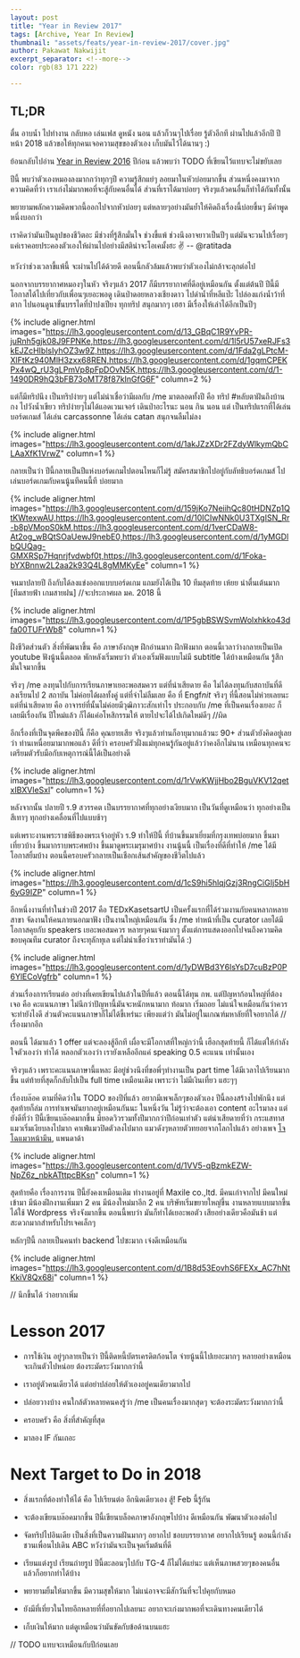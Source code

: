 ```yaml
---
layout: post
title: "Year in Review 2017"
tags: [Archive, Year In Review]
thumbnail: "assets/feats/year-in-review-2017/cover.jpg"
author: Pakawat Nakwijit
excerpt_separator: <!--more-->
color: rgb(83 171 222)

---
```


## TL;DR
ตื่น อาบน้ำ ไปทำงาน กลับหอ เล่นเฟส ดูหนัง นอน แล้วก็วนๆไปเรื่อย รู้ตัวอีกที ผ่านไปแล้วอีกปี ปีหน้า 2018 แล้วขอให้ทุกคนเจอความสุขของตัวเอง เก็บมันไว้ได้นานๆ :)

<!--more-->

ย้อนกลับไปอ่าน [Year in Review 2016](https://chameleontk.github.io/year-in-reivew-2016) ปีก่อน แล้วพบว่า TODO ที่เขียนไว้แทบจะไม่ขยับเลย

ปีนี้ พบว่าตัวเองหมองลงมากกว่าทุกๆปี ความรู้สึกแย่ๆ ลอยมาในหัวบ่อยมากขึ้น ส่วนหนึ่งคงมาจากความคิดที่ว่า เราเก่งไม่มากพอที่จะสู้กับคนอื่นได้ ส่วนที่เราได้มาบ่อยๆ จริงๆแล้วคนอื่นก็ทำได้กันทั้งนั้น

พยายามพลักความคิดพวกนี้ออกไปจากหัวบ่อยๆ แต่หลายๆอย่างมันย้ำให้คิดถึงเรื่องนี้บ่อยขึ้นๆ มีคำพูดหนึ่งบอกว่า


<div class="blockquote">
เราคิดว่ามันเป็นลูปของชีวิตอะ มีช่วงที่รู้สึกมั่นใจ ช่วงขี้แพ้ ช่วงนึงอาจยาวเป็นปีๆ แต่มันจะวนไปเรื่อยๆ แค่เราคอยประคองตัวเองให้ผ่านไปอย่างมีสติน่าจะโอเคมั้งฮะ ✌ -- @ratitada
</div>

หวังว่าช่วงเวลาขี้แพ้นี้ จะผ่านไปได้ด้วยดี ตอนนี้กลัวล้มแล้วพบว่าตัวเองไม่กล้าจะลุกต่อไป

นอกจากบรรยากาศหมองๆในหัว จริงๆแล้ว 2017 ก็มีบรรยากาศที่ดีอยู่เหมือนกัน ตั้งแต่ต้นปี ปีนี้มีโอกาสได้ไปเที่ยวกับเพื่อนๆเยอะพอดู เดินป่าดอยหลวงเชียงดาว ไปดำน้ำที่หลีแป๊ะ ไปล่องแก่งน้ำว้าที่ตาก ไปนอนดูนาขั้นบรรไดที่ป่าปงเปียง ทุกทริป สนุกมากๆ เฮฮา มีเรื่องให้เล่าได้อีกเป็นปีๆ

{% include aligner.html images="https://lh3.googleusercontent.com/d/13_GBqC1R9YvPR-juRnh5gjk08J9FPNKe,https://lh3.googleusercontent.com/d/1l5rU57xeRJFs3kEJZcHIblsIyhOZ3w9Z,https://lh3.googleusercontent.com/d/1Fda2gLPtcM-XlFtKz940MlH3zxx68REN,https://lh3.googleusercontent.com/d/1gqmCPEKPx4wQ_rU3gLPmVp8pFpDOvN5K,https://lh3.googleusercontent.com/d/1-1490DR9hQ3bFB73oMT78f87kInGfG6F" column=2 %}


แต่ก็มีทริปนึง เป็นทริปง่ายๆ แต่ไม่น่าเชื่อว่ามีผลกับ /me มาตลอดทั้งปี คือ ทริป <span class="tag-en"><span class="tag-en">#หลับตาฝันถึงบ้านกง</span></span> ไปวังน้ำเขียว ทริปง่ายๆไม่ได้แอดเวนเจอร์ เดินป่าอะไรนะ นอน กิน นอน แต่ เป็นทริปแรกที่ได้เล่นบอร์ดเกมส์ ได้เล่น carcassonne ได้เล่น catan สนุกจนลืมไม่ลง

{% include aligner.html images="https://lh3.googleusercontent.com/d/1akJZzXDr2FZdyWlkymQbCLAaXfK1VrwZ" column=1 %}

กลายเป็นว่า ปีนี้กลายเป็นปีแห่งบอร์ดเกมไปตอนไหนก็ไม่รู้ สมัครสมาชิกไปอยู่กับลัทธิบอร์ดเกมส์ ไปเล่นบอร์ดเกมกับคนนู้นทีคนนี้ที บ่อยมาก

{% include aligner.html images="https://lh3.googleusercontent.com/d/159jKo7NeiihQc80tHDNZp1QtKWtexwAU,https://lh3.googleusercontent.com/d/10ICIwNNk0U3TXgISN_Rr-b8pVMopS0kM,https://lh3.googleusercontent.com/d/1verCDaW8-At2og_wBQtSOaUewJ9nebE0,https://lh3.googleusercontent.com/d/1yMGDlbQUQag-GMXRSp7Hqnrjfvdwbf0t,https://lh3.googleusercontent.com/d/1Foka-bYXBnnw2L2aa2k93Q4L8gMMKyEe" column=1 %}

จนมาปลายปี ถึงกับได้ลงแข่งออกแบบบอร์ดเกม แถมยังได้เป็น 10 ทีมสุดท้าย เห้ยย น่าตื่นเต้นมาก [ทีมสายฟ้า เกมสายฝน] //จะประกาศผล มค. 2018 นี้

{% include aligner.html images="https://lh3.googleusercontent.com/d/1P5gbBSWSvmWolxhkko43dfa00TUFrWb8" column=1 %}

ฝั่งชีวิตส่วนตัว สิ่งที่พัฒนาขึ้น คือ ภาษาอังกฤษ ฝึกอ่านมาก ฝึกฟังมาก ตอนนี้เวลาว่างกลายเป็นเปิด youtube ฟังนู้นนี้ตลอด พักหลังเริ่มพบว่า ตัวเองเริ่มฟังแบบไม่มี subtitle ได้บ้างเหมือนกัน รู้สึกมั่นใจมากขึ้น

จริงๆ /me ลงทุนไปกับการเรียนภาษาเยอะพอสมควร แต่ที่น่าเสียดาย คือ ไม่ได้ลงทุนกับสถาบันที่ดี ลงเรียนไป 2 สถาบัน ไม่ค่อยได้ผลทั้งคู่ แต่ที่จำไม่ลืมเลย คือ ที่ Engf*nit* จริงๆ ที่นี้สอนไม่ห่วยเลยนะ แต่ที่น่าเสียดาย คือ อาจารย์ที่นั้นไม่ค่อยมีวุฒิภาวะสักเท่าไร ประกอบกับ /me ที่เป็นคนเรื่องเยอะ ก็เลยมีเรื่องกัน ปีใหม่แล้ว ก็ได้แค่อโหสิกรรมให้ ตายไปจะได้ไปเกิดใหม่ดีๆ //ผิด

อีกเรื่องที่เป็นจุดพีคของปีนี้ ก็คือ คุณยายเสีย จริงๆแล้วท่านก็อายุมากแล้วนะ 90+ ส่วนตัวยังคิดอยู่เลยว่า ท่านเหนื่อยมามากพอแล้ว ดีที่ว่า ครอบครัวฝั่งแม่ทุกคนรู้กันอยู่แล้วว่าคงอีกไม่นาน เหมือนทุกคนจะเตรียมตัวรับมือกับเหตุการณ์นี้ได้เป็นอย่างดี

{% include aligner.html images="https://lh3.googleusercontent.com/d/1rVwKWjjHbo2BguVKV12qetxIBXVleSxl" column=1 %}

หลังจากนั้น ปลายปี ร.9 สวรรคต เป็นบรรยากาศที่ทุกอย่างเงียบมาก เป็นวันที่ดูเหมือนว่า ทุกอย่างเป็นสีเทาๆ ทุกอย่างเคลื่อนที่ไปแบบช้าๆ

แต่เพราะงานพระราชพิธีของพระเจ้าอยู่หัว ร.9 ทำให้ปีนี้ ที่บ้านขึ้นมาเยี่ยมที่กรุงเทพบ่อยมาก ขึ้นมาเที่ยวบ้าง ขึ้นมากราบพระศพบ้าง ขึ้นมาดูพระเมรุมาศบ้าง งานนู้นนี้ เป็นเรื่องที่ดีที่ทำให้ /me ได้มีโอกาสยิ้มบ้าง ตอนนี้ครอบครัวกลายเป็นเชือกเส้นสำคัญของชีวิตไปแล้ว

{% include aligner.html images="https://lh3.googleusercontent.com/d/1cS9hi5hlqjGzj3RngCiGIj5bH6yG9IZP" column=1 %}

อีกหนึ่งงานที่ทำในช่วงปี 2017 คือ TEDxKasetsartU เป็นครั้งแรกที่ได้ร่วมงานกับคนหลากหลายสาขา จัดงานให้คนภายนอกมาฟัง เป็นงานใหญ่เหมือนกัน ซึ่ง /me ทำหน้าที่เป็น curator เลยได้มีโอกาสคุยกับ speakers เยอะพอสมควร หลายๆคนเจ๋งมากๆ ตั้งแต่การแสดงออกไปจนถึงความคิด ขอบคุณทีม curator ถึงจะทุลักทุเล แต่ไม่น่าเชื่อว่าเราทำมันได้ :)

{% include aligner.html images="https://lh3.googleusercontent.com/d/1yDWBd3Y6lsYsD7cuBzP0P6YlECoVgfrb" column=1 %}

ส่วนเรื่องการเรียนต่อ อย่างที่เคยเขียนไปแล้วในปีที่แล้ว ตอนนี้ได้ทุน กพ. แต่ปัญหาก้อนใหญ่ที่ต้องเจอ คือ คะแนนภาษา ไม่นึกว่าปัญหานี้มันจะหนักหนามาก ท้อมาก เริ่มถอย ไม่แน่ใจเหมือนกันว่าควรจะทำยังไงดี ส่วนตัวคะแนนภาษาก็ไม่ได้ขี้เหร่นะ เพียงแต่ว่า มันไม่อยู่ในเกณฑ์มหาลัยที่ใจอยากได้ //เรื่องมากอีก

ตอนนี้ ได้มาแล้ว 1 offer แต่จะลองสู้อีกที เผื่อจะมีโอกาสที่ใหญ่กว่านี้ เฮือกสุดท้ายนี้ ก็ได้แต่ให้กำลังใจตัวเองว่า ทำได้ หลอกตัวเองว่า เรายังเหลืออีกแค่ speaking 0.5 คะแนน เท่านั้นเอง

จริงๆแล้ว เพราะคะแนนภาษานี้แหละ มีอยู่ช่วงนึงที่ขอพี่ๆทำงานเป็น part time ได้มีเวลาไปเรียนมากขึ้น แต่ท้ายที่สุดก็กลับไปเป็น full time เหมือนเดิม เพราะว่า ไม่มีเงินเที่ยว แฮะๆๆ

เรื่องบล๊อค ตามที่คิดว่าใน TODO ของปีที่แล้ว อยากมีเพจเล็กๆของตัวเอง ปีนี้ลองสร้างไปพักนึง แต่สุดท้ายก็ล่ม การทำเพจมันยากอยู่เหมือนกันนะ ในหนึ่งวัน ไม่รู้ว่าจะต้องเอา content อะไรมาลง แต่ยังดีที่ว่า ปีนี้เขียนบล๊อคมากขึ้น มียอดวิวรวมทั้งปีมากกว่าปีก่อนเท่าตัว แต่น่าเสียดายที่ว่า กระแสทาสแมวเริ่มเงียบลงไปมาก คาเฟ่แมวปิดตัวลงไปมาก แมวดังๆหลายตัวทยอยจากโลกไปแล้ว อย่างเพจ [โจโฉแมวหน้ามึน](https://www.facebook.com/jochothecat/), แพนดาด้า

{% include aligner.html images="https://lh3.googleusercontent.com/d/1VV5-qBzmkEZW-NpZ6z_nbkATttpcBKsn" column=1 %}

สุดท้ายคือ เรื่องการงาน ปีนี้ยังคงเหมือนเดิม ทำงานอยู่ที่ Maxile co.,ltd. มีคนเก่าจากไป มีคนใหม่เข้ามา มีน้องฝึกงานเพิ่มมา 2 คน มีน้องใหม่มาอีก 2 คน บริษัทเริ่มขยายใหญ่ขึ้น งานหลายแบบมากขึ้น ได้ใช้ Wordpress จริงจังมากขึ้น ตอนนี้พบว่า มันก็ทำได้เยอะพอตัว เสียอย่างเดียวคือมันช้า แต่สะดวกมากสำหรับโปรเจคเล็กๆ

หลักๆปีนี้ กลายเป็นคนทำ backend ไปซะมาก เจ๋งดีเหมือนกัน

{% include aligner.html images="https://lh3.googleusercontent.com/d/1B8d53EovhS6FEXx_AC7hNtKkiV8Qx68i" column=1 %}

// นึกขึ้นได้ ว่าอยากเพิ่ม

# Lesson 2017

* การใช้เงิน อยู่ๆกลายเป็นว่า ปีนี้ติดหนี้บัตรเครดิตก้อนโต จ่ายนู้นนี้ไปเยอะมากๆ หลายอย่างเหมือนจะเกินตัวไปหน่อย ต้องระมัดระวังมากกว่านี้

* เราอยู่ตัวคนเดียวได้ แต่อย่าปล่อยให้ตัวเองอยู่คนเดียวมากไป

* ปล่อยวางบ้าง คนใกล้ตัวหลายคนคงรู้ว่า /me เป็นคนเรื่องมากสุดๆ จะต้องระมัดระวังมากกว่านี้

* ครอบครัว คือ สิ่งที่สำคัญที่สุด

* มาลอง IF กันเถอะ

# Next Target to Do in 2018

* สิ่งแรกที่ต้องทำให้ได้ คือ ไปเรียนต่อ อีกนิดเดียวเอง สู้! Feb นี้รู้กัน

* จะต้องเขียนบล๊อคมากขึ้น ปีนี้เขียนบล็อคภาษาอังกฤษไปบ้าง ดีเหมือนกัน พัฒนาตัวเองต่อไป

* จัดทริปไปอินเดีย เป็นสิ่งที่เป็นความฝันมากๆ อยากไป ชอบบรรยากาศ อยากไปเรียนรู้ ตอนนี้กำลังชวนเพื่อนไปเดิน ABC หวังว่ามันจะเป็นจุดเริ่มต้นที่ดี

* เรียนแต่งรูป เรียนถ่ายรูป ปีนี้ตะลอนๆไปกับ TG-4 ก็ไม่ได้แย่นะ แต่เห็นภาพสวยๆของคนอื่นแล้วก็อยากทำได้บ้าง

* พยายามยิ้มให้มากขึ้น มีความสุขให้มาก ไม่แน่อาจจะมีสักวันที่จะไปคุยกับหมอ

* ยังมีที่เที่ยวในไทยอีกหลายที่ที่อยากไปเลยนะ อยากจะเก่งมากพอที่จะเดินทางคนเดียวได้

* เก็บเงินให้มาก แต่ดูเหมือนว่ามันขัดกับข้อด้านบนแฮะ

// TODO แทบจะเหมือนกับปีก่อนเลย